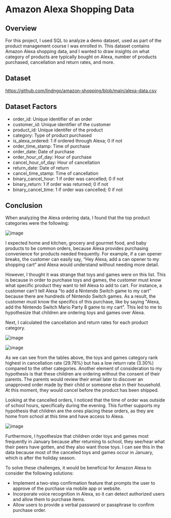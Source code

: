# Amazon Alexa Shopping Data

## Overview
For this project, I used SQL to analyze a demo dataset, used as part of the product management course I was enrolled in. This dataset contains Amazon Alexa shopping data, and I wanted to draw insights on what category of products are typically bought on Alexa, number of products purchased, cancellation and return rates, and more.

## Dataset

https://github.com/lindngo/amazon-shopping/blob/main/alexa-data.csv

## Dataset Factors
- order_id: Unique identifier of an order
- customer_id: Unique identifier of the customer
- product_id: Unique identifer of the product
- category: Type of product purchased
- is_alexa_ordered: 1 if ordered through Alexa; 0 if not 
- order_time_stamp: Time of purchase
- order_date: Date of purchase
- order_hour_of_day: Hour of purchase
- cancel_hour_of_day: Hour of cancellation
- return_date: Date of return
- cancel_time_stamp: Time of cancellation
- binary_cancel_hour: 1 if order was cancelled; 0 if not 
- binary_return: 1 if order was returned; 0 if not
- binary_cancel_time: 1 if order was cancelled; 0 if not 

## Conclusion
When analyzing the Alexa ordering data, I found that the top product categories were the following: 

![image](https://github.com/lindngo/amazon-alexa/assets/63205351/348ccc7a-9561-474f-bb04-53381bc3fe2f)

I expected home and kitchen, grocery and gourmet food, and baby products to be common orders, because Alexa provides purchasing convenience for products needed frequently. For example, if a can opener breaks, the customer can easily say, “Hey Alexa, add a can opener to my shopping cart” and Alexa would understand without needing more detail.

However, I thought it was strange that toys and games were on this list. This is because in order to purchase toys and games, the customer must know what specific product they want to tell Alexa to add to cart. For instance, a customer can't tell Alexa "to add a Nintendo Switch game to my cart" because there are hundreds of Nintendo Switch games. As a result, the customer must know the specifics of this purchase, like by saying "Alexa, add the Nintendo Switch Mario Party 8 game to my cart". This led to me to hypothesize that children are ordering toys and games over Alexa. 

Next, I calculated the cancellation and return rates for each product category.

![image](https://github.com/lindngo/amazon-alexa/assets/63205351/89ab489a-bc64-4a2c-b57e-61cac778dba4)

![image](https://github.com/lindngo/amazon-alexa/assets/63205351/75a1b83c-7332-4212-aadd-0f94c9d797d1)

As we can see from the tables above, the toys and games category rank highest in cancellation rate (29.78%) but has a low return rate (3.30%) compared to the other categories. Another element of consideration to my hypothesis is that these children are ordering without the consent of their parents. The parents would review their email later to discover an unapproved order made by their child or someone else in their household. At this moment, they would cancel before the product has been shipped.

Looking at the cancelled orders, I noticed that the time of order was outside of school hours, specifically during the evening. This further supports my hypothesis that children are the ones placing these orders, as they are home from school at this time and have access to Alexa.

![image](https://github.com/lindngo/amazon-alexa/assets/63205351/11c17cb3-6138-4b92-88ec-3e123461b1c1)

Furthermore, I hypothesize that children order toys and games most frequently in January because after returning to school, they see/hear what their peers have gotten, and they also want those toys. I can see this in the data because most of the cancelled toys and games occur in January, which is after the holiday season.  

To solve these challenges, it would be beneficial for Amazon Alexa to consider the following solutions:

- Implement a two-step confirmation feature that prompts the user to approve of the purchase via mobile app or website.
- Incorporate voice recognition in Alexa, so it can detect authorized users and allow them to purchase items.
- Allow users to provide a verbal password or passphrase to confirm purchase order.
